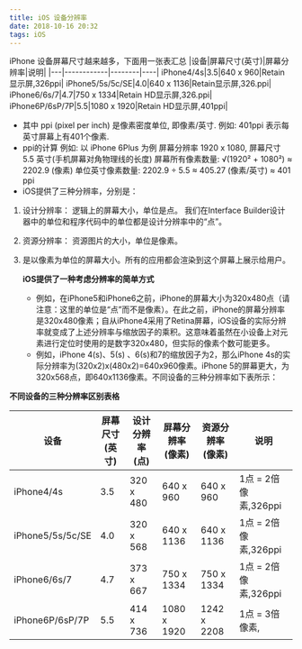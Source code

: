 ```yaml
---
title: iOS 设备分辨率
date: 2018-10-16 20:32
tags: iOS
---
```

iPhone 设备屏幕尺寸越来越多，下面用一张表汇总
|设备|屏幕尺寸(英寸)|屏幕分辨率|说明|
|---|------------|--------|----|
iPhone4/4s|3.5|640 x 960|Retain显示屏,326ppi|
iPhone5/5s/5c/SE|4.0|640 x 1136|Retain显示屏,326.ppi|
iPhone6/6s/7|4.7|750 x 1334|Retain HD显示屏,326.ppi|
iPhone6P/6sP/7P|5.5|1080 x 1920|Retain HD显示屏,401ppi|

* 其中 ppi (pixel per inch) 是像素密度单位, 即像素/英寸.
例如: 401ppi 表示每英寸屏幕上有401个像素.
* ppi的计算
例如: 以 iPhone 6Plus 为例
屏幕分辨率 1920 x 1080,
屏幕尺寸 5.5 英寸(手机屏幕对角物理线的长度)
屏幕所有像素数量: √(1920² + 1080²) ≈ 2202.9 (像素)
单位英寸像素数量: 2202.9 ÷ 5.5 ≈ 405.27 (像素/英寸) ≈ 401 ppi
* iOS提供了三种分辨率，分别是：
1. 设计分辨率：
逻辑上的屏幕大小，单位是点。
我们在Interface Builder设计器中的单位和程序代码中的单位都是设计分辨率中的“点”。
2. 资源分辨率：
资源图片的大小，单位是像素。
3. 是以像素为单位的屏幕大小。所有的应用都会渲染到这个屏幕上展示给用户。

    **iOS提供了一种考虑分辨率的简单方式**
    * 例如，在iPhone5和iPhone6之前，iPhone的屏幕大小为320x480点（请注意：这里的单位是“点”而不是像素）。在此之前，iPhone的屏幕分辨率是320x480像素；自从iPhone4采用了Retina屏幕，iOS设备的实际分辨率就变成了上述分辨率与缩放因子的乘积。这意味着虽然在小设备上对元素进行定位时使用的是数字320x480，但实际的像素个数可能更多。
    * 例如，iPhone 4(s)、5(s) 、6(s)和7的缩放因子为2，那么iPhone 4s的实际分辨率为(320x2)x(480x2)=640x960像素。iPhone 5的屏幕更大，为320x568点，即640x1136像素。不同设备的三种分辨率如下表所示：

**不同设备的三种分辨率区别表格**


设备|屏幕尺寸(英寸)|设计分辨率(点)|屏幕分辨率(像素)|资源分辨率(像素)|说明|
|---|------------|------------|-------------|-------------|---|
iPhone4/4s|3.5|320 x 480|640 x 960|640 x 960|1点 = 2倍像素,326ppi|
iPhone5/5s/5c/SE|4.0|320 x 568|640 x 1136|640 x 1136|1点 = 2倍像素,326ppi|
iPhone6/6s/7|4.7|373 x 667|750 x 1334|750 x 1334|1点 = 2倍像素,326ppi|
iPhone6P/6sP/7P|5.5|414 x 736|1080 x 1920|1242 x 2208|1点 = 3倍像素,|资源缩小1.15倍,渲染到屏幕上,401ppi|